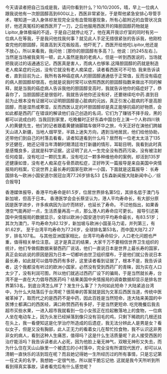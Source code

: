 今天请读者把自己当成是我，请问你看到什么？10/10/2005，晴，早上一位病人跟我说他有一次胆固醇高到600以上，西医非常紧张，于是帮他紧急安排心导管手术，哪知道一进入身体却发现完全没有血管阻塞现象，所有心脏附近的血管状况良好，他还真冤枉的被西医开了一刀，之后他服用西医开的降胆固醇药物就是Lipitor,身体极端的不适，于是自己就停止吃了，他在离开我诊疗室的同时有另一位病人在等我，于是我问他找我何事？就见此人手足无措很紧张的告诉我，他刚检查完他的胆固醇，简直高到天花板般高，他吓死了，西医开给他吃Lipitor,他还是不放心，所以来看我，我问他：[那你的胆固醇有多高？]，他说：[约245左右.]，当然是当场被我臭骂一顿，此人虽然是我的老病人，但是一听到西医说的，当场就把我说过的话通通忘记，西医真是害人，而病人也够笨.这降胆固醇的药就是制造老人痴呆症的元凶，没有它就没有老人痴呆症，读者看西医可不可怕.
我来告诉读者，直到目前为止，我所有各种癌症病人的胆固醇通通低于正常值，反而没有癌症的病人胆固醇却很高，也就是说我时常可以依照西医的胆固醇指数来做出不同的解释，就是当我的癌症病人告诉我他的胆固醇变高时，我就告诉他你的癌症好了，恭喜你了，当胆固醇还是很低时，我就告诉他你还没有好，还要继续吃中药.直到目前为止根本没有证据可以证明胆固醇是心脏病的元凶，真正引发心脏病的不是高胆固醇，而是湿热或寒湿，反而西医认定的坏胆固醇却是真正能够抗癌的好物质，会如此都是西药厂在错误的解读他们自己创造的名词，它们为了赚钱不择手段，黑的都可以说成白的.
当我回到家里，吃晚餐时正好东森中国台在上演一个人称四川铁人的黄健先生，他们的记者跟着黄健骑脚踏车做环华之旅，今天正好在演他们跨越天山进入新疆，当地人烟罕至，半路上迷失方向，遇到当地居民，他们给他协助，还带他们到自己的村落去看看，读者知道看到什么吗？居然有一位老太太活了135岁还健在，她还记得当年清朝时期清廷攻打新疆的情形，耳聪目明，我看到此时真是感慨良多，这就是科学证据，这证明了此人一生完全没有西药污染，没有被注射任何疫苗，没有吃过一颗抗生素，没有吃过一颗多种维他命的案例，却活到135岁还健康如昔，没有老人痴呆症与骨质疏松症，正好昨天一篇报导是来自美国中央情报局的档案，它说世界上最长寿的国家在欧洲一小国，下面就是这篇报导：
长寿国排名～欧洲小国安道尔居冠台湾77.26岁排名53【东森新闻报大陆新闻中心／综合报导】
 
香港媒体报导，香港平均寿命是81.5岁，位居世界排名第5位，其排名低于澳门与新加坡，但高于日本。
香港医学会会长蔡坚认为，港人平均寿命长，有大部分原因是医学进步，许多疾病因为治疗而转好，也延长了寿命。
不过他指出，如果香港空气能再好一点，生活质量再高一点，那么港人的寿命应可更长。
报导引述美国中央情报局的数据显示，全球以欧洲小国安道尔的平均寿命最长，有83.51岁；其次为澳门，平均寿命为82.12岁，新加坡与欧洲小国圣马力诺，并列第三，有81.62岁。
至于台湾平均寿命为77.26岁，全球排名第53名，而中国大陆72.27岁，排名107名。
与其他亚洲国家相比，台湾平均寿命较少，人口老化问题也严重，值得相关单位注意。
这才是真正的结果，大家千万不要相信世界卫生组织的统计，他们专做假数据来替西药厂说话，他们一直说日本是世界上最长寿的国家，真正会如此说的原因是因为日本一切都听由世卫组织摆布，于是他们就公告说日本最长寿，如此就可以倡导西药有多好，这里读者看到证据了，根本不是，我告诉读者，这个我都没有听过的欧洲小国家，必然没有受到西药厂的青睐，因为实在人口太少了，没有利润可图，所以他们就逃过西药厂设下的骗局，于是当然就长寿，台湾不是一直在大力倡导西医药吗？结果美国中央情报局的调查数据却显示是排名世界第53名，到底台湾怎么样了？发生什么事了？为何如此短命？大陆紧追台湾中，为什么大陆落后于台湾呢？很简单的答案就是因为文革后西医当道，传统中医被革掉了，取而代之的是西药不是中药，因此百姓是当然短命，连大陆来美国的中医博士都满口的西医经，满口称赞西药有多好，于是当然更短命.
吃完晚餐后我去超市买些水果，一进入超市我就看到一位小女孩正在捡起散落地上的食物，一位病人坐在电动车上，因为头发已经掉落到像只没有羽毛的鸡，只剩下稀疏的几根还挂在头上，我一看便知这是化学治疗所造成的后遗症，我无法分辨此人是男是女？看似女子，但是又没有胸部，此人正无力的看着女儿在帮忙捡食物，我不认识这非男非女的病人，看到这种人生痛苦，值得吗？这是什么生活质量呢？此人接受西医的治疗能活吗？我告诉读者此人必死，因为他脸上毫无神气，双眼无神形又失去，而为什么住在天山山脉里一个被遗忘的小村落中，完全没有所谓现代医疗，却可以从清朝一直快乐的活到现在呢？而且她记得她一生所经历过的所有事情，只是忘记第一任丈夫的名字，我想她一定很气他，所以就干脆忘记他.
这就是我今天所听到所看到得真实事故，读者看完后有什么感觉呢？